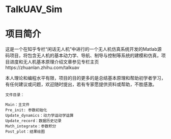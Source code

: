 # TalkUAV_Sim

# 项目简介
这是一个在知乎专栏“闲话无人机”中进行的一个无人机仿真系统开发的Matlab源码项目，将包含无人机的基本动力学、导航、制导与控制等系统的建模和仿真，项目进度和无人机基本原理介绍文章参见专栏主页https://zhuanlan.zhihu.com/talkuav

本人理论和编程水平有限，项目的目的更多的是总结基本原理和帮助初学者学习，有任何建议或问题，欢迎随时提出，若有专家愿提供资料或帮助，不胜感激。

	文件目录：
	
	Main：主文件
	Pre_init: 参数初始化
	Update_dynamics：动力学运动学运算
	Update_record：数据历史记录
	Math_integrate：参数积分
	Post_plot：结果绘图
